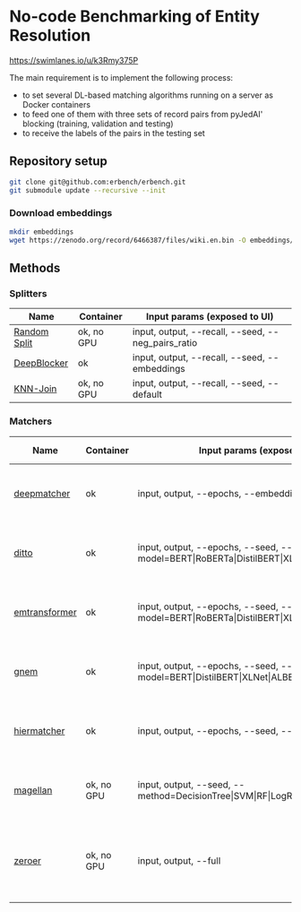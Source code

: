 # No-code Benchmarking of Entity Resolution

https://swimlanes.io/u/k3Rmy375P

The main requirement is to implement the following process:

- to set several DL-based matching algorithms running on a server as Docker containers
- to feed one of them with three sets of record pairs from pyJedAI' blocking (training, validation and testing)
- to receive the labels of the pairs in the testing set

## Repository setup

```bash
git clone git@github.com:erbench/erbench.git
git submodule update --recursive --init
```

### Download embeddings

```bash
mkdir embeddings
wget https://zenodo.org/record/6466387/files/wiki.en.bin -O embeddings/wiki.en.bin
```

## Methods

### Splitters

| Name                                           | Container  | Input params (exposed to UI)                       |
| ---------------------------------------------- | ---------- | -------------------------------------------------- |
| [Random Split](splitters/Random/README.md)     | ok, no GPU | input, output, --recall, --seed, --neg_pairs_ratio |
| [DeepBlocker](splitters/DeepBlocker/README.md) | ok         | input, output, --recall, --seed, --embeddings      |
| [KNN-Join](splitters/KNN-Join/README.md)       | ok, no GPU | input, output, --recall, --seed, --default         |

### Matchers

| Name                                             | Container  | Input params (exposed to UI)                                                      | Metrics columns                                         | Predictions columns                      |
| ------------------------------------------------ | ---------- |-----------------------------------------------------------------------------------| ------------------------------------------------------- | ---------------------------------------- |
| [deepmatcher](methods/deepmatcher/README.md)     | ok         | input, output, --epochs, --embeddings                                             | f1, precision, recall, train_time, eval_time            | tableA_id, tableB_id, label, prob_class1 |
| [ditto](methods/ditto/README.md)                 | ok         | input, output, --epochs, --seed, --model=BERT\|RoBERTa\|DistilBERT\|XLNet   | f1, precision, recall, train_time, eval_time            | tableA_id, tableB_id, label, prob_class1 |
| [emtransformer](methods/emtransformer/README.md) | ok         | input, output, --epochs, --seed, --model=BERT\|RoBERTa\|DistilBERT\|XLNet         | f1, precision, recall, train_time, eval_time            | tableA_id, tableB_id, label, prob_class1 |
| [gnem](methods/gnem/README.md)                   | ok         | input, output, --epochs, --seed, --model=BERT\|DistilBERT\|XLNet\|ALBERT | f1, precision, recall, train_time, eval_time            | tableA_id, tableB_id, label, prob_class1 |
| [hiermatcher](methods/hiermatcher/README.md)     | ok         | input, output, --epochs, --seed, --embeddings                                     | f1, precision, recall, train_time, eval_time            | tableA_id, tableB_id, label, prob_class1 |
| [magellan](methods/magellan/README.md)           | ok, no GPU | input, output, --seed, --method=DecisionTree\|SVM\|RF\|LogReg\|LinReg\|NaiveBayes | f1, precision, recall, train_time, eval_time            | tableA_id, tableB_id, label, prob_class1 |
| [zeroer](methods/zeroer/README.md)               | ok, no GPU | input, output, --full                                                             | f1, precision, recall, train_time (always 0), eval_time | tableA_id, tableB_id, label, prob_class1 |
